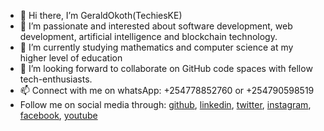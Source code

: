 - 👋 Hi there, I’m GeraldOkoth(TechiesKE)
- 👀 I’m passionate and interested about software development, web development, artificial intelligence and blockchain technology.
- 🌱 I’m currently studying mathematics and computer science at my higher level of education
- 💞️ I’m looking forward to collaborate on GitHub code spaces with fellow tech-enthusiasts.
- 📫 Connect with me on whatsApp: +254778852760 or +254790598519
- Follow me on social media through: [github](https://github.com/GeraldOkoth), [linkedin](https://www.linkedin.com/in/geraldokoth/), [twitter](https://twitter.com/gerald_okothKE), [instagram](https://www.instagram.com/okothgerald449/), [facebook](https://www.facebook.com/gerald.okoth.944/), [youtube](https://www.youtube.com/channel/UChy4EZwoIv-KG0hFugqUXYA)

<!---
GeraldOkoth/GeraldOkoth is a ✨ special ✨ repository because its `README.md` (this file) appears on your GitHub profile.
You can click the Preview link to take a look at your changes.
--->
